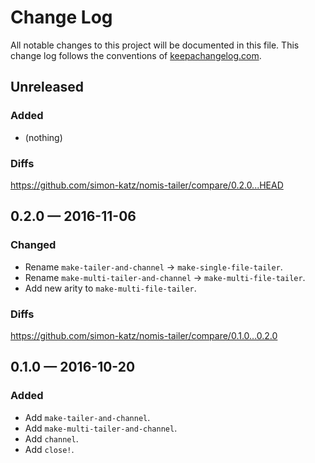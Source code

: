 # Change Log

All notable changes to this project will be documented in this file. This change log follows the conventions of [keepachangelog.com](http://keepachangelog.com/).


## Unreleased

### Added

- (nothing)

### Diffs

https://github.com/simon-katz/nomis-tailer/compare/0.2.0...HEAD


## 0.2.0 — 2016-11-06

### Changed

- Rename `make-tailer-and-channel` -> `make-single-file-tailer`.
- Rename `make-multi-tailer-and-channel` -> `make-multi-file-tailer`.
- Add new arity to `make-multi-file-tailer`.

### Diffs

https://github.com/simon-katz/nomis-tailer/compare/0.1.0...0.2.0


## 0.1.0 — 2016-10-20

### Added

- Add `make-tailer-and-channel`.
- Add `make-multi-tailer-and-channel`.
- Add `channel`.
- Add `close!`.
